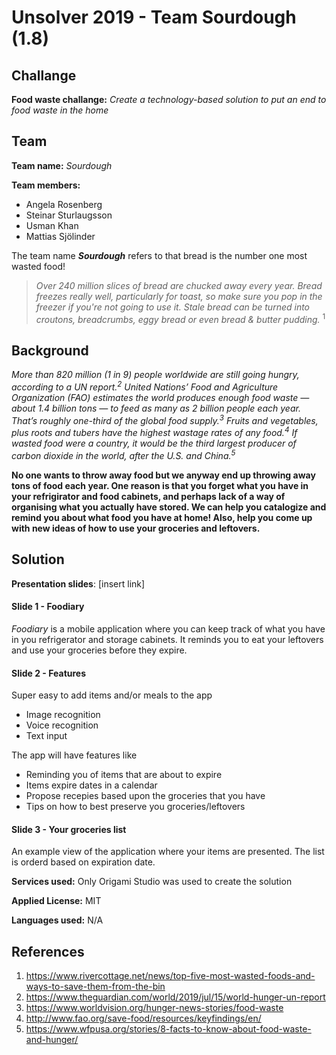 # Unsolver 2019 - Team Sourdough (1.8)

## Challange

**Food waste challange:** *Create a technology-based solution to put an end to food waste in the home*

## Team 
**Team name:** *Sourdough*

**Team members:**
* Angela Rosenberg
* Steinar Sturlaugsson	
* Usman Khan
* Mattias Sjölinder

The team name **_Sourdough_** refers to that bread is the number one most wasted food!

>*Over 240 million slices of bread are chucked away every year. Bread freezes really well, particularly for toast, so make sure you pop in the freezer if you're not going to use it. Stale bread can be turned into croutons, breadcrumbs, eggy bread or even bread & butter pudding.* <sup>1</sup>


## Background 
*More than 820 million (1 in 9) people worldwide are still going hungry, according to a UN report.<sup>2</sup>
United Nations’ Food and Agriculture Organization (FAO) estimates the world produces enough food waste — about 1.4 billion tons — to feed as many as 2 billion people each year. That’s roughly one-third of the global food supply.<sup>3</sup>
Fruits and vegetables, plus roots and tubers have the highest wastage rates of any food.<sup>4</sup>
If wasted food were a country, it would be the third largest producer of carbon dioxide in the world, after the U.S. and China.<sup>5</sup>*

**No one wants to throw away food but we anyway end up throwing away tons of food each year. One reason is that you forget what you have in your refrigirator and food cabinets, and perhaps lack of a way of organising what you actually have stored. We can help you catalogize and remind you about what food you have at home! Also, help you come up with new ideas of how to use your groceries and leftovers.**
## Solution

**Presentation slides**: [insert link]

#### Slide 1 - Foodiary
*Foodiary* is a mobile application where you can keep track of what you have in you refrigerator and storage cabinets. It reminds you to eat your leftovers and use your groceries before they expire. 


#### Slide 2 - Features
Super easy to add items and/or meals to the app
* Image recognition
* Voice recognition
* Text input 

The app will have features like
* Reminding you of items that are about to expire
* Items expire dates in a calendar
* Propose recepies based upon the groceries that you have
* Tips on how to best preserve you groceries/leftovers

#### Slide 3 - Your groceries list
An example view of the application where your items are presented. The list is orderd based on expiration date. 


**Services used:** Only Origami Studio was used to create the solution

**Applied License:** MIT

**Languages used:** N/A


## References
1. https://www.rivercottage.net/news/top-five-most-wasted-foods-and-ways-to-save-them-from-the-bin
1. https://www.theguardian.com/world/2019/jul/15/world-hunger-un-report
1. https://www.worldvision.org/hunger-news-stories/food-waste
1. http://www.fao.org/save-food/resources/keyfindings/en/
1. https://www.wfpusa.org/stories/8-facts-to-know-about-food-waste-and-hunger/
